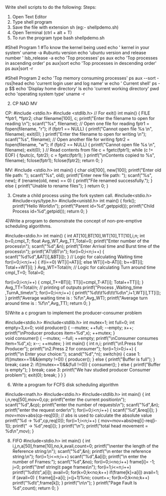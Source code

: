 Write shell scripts to do the following:
Steps:
1. Open Text Editor
2. Type shell program
3. Save the file with extension sh (eg:- shellpdemo.sh)
4. Open Terminal (ctrl + alt + T)
5. To run the program type bash shellpdemo.sh

#Shell Program 1
#To know the kernel being used
echo ' kernel in your system'
uname -a
#ubuntu version
echo 'ubuntu version and release number '
lsb_release -a
echo 'Top processes'
ps aux
echo 'Top processes in ascending order'
ps aux|sort
echo 'Top processes in descending order'
ps aux|sort -r

#Shell Program 2
echo 'Top memory consuming processes'
ps aux --sort -rss|head
echo 'current login user and log name'
w
echo ' Current shell'
ps -p $$
echo 'Display home directory'
ls
echo 'current working directory'
pwd
echo 'operating system type'
uname -r


2) CP NAD MV

 CP:
 #include <stdio.h>
#include <stdlib.h> // For exit()
int main()
{
FILE *fptr1, *fptr2;
char filename[100], c;
printf("Enter the filename to open for reading \n");
scanf("%s", filename);
// Open one file for reading
fptr1 = fopen(filename, "r");
if (fptr1 == NULL)
{
printf("Cannot open file %s \n", filename);
exit(0);
}
printf("Enter the filename to open for writing \n");
scanf("%s", filename);
// Open another file for writing
fptr2 = fopen(filename, "w");
if (fptr2 == NULL)
{
printf("Cannot open file %s \n", filename);
exit(0);
}
// Read contents from file
c = fgetc(fptr1);
while (c != EOF)
{
fputc(c, fptr2);
c = fgetc(fptr1);
}
printf("\nContents copied to %s", filename);
fclose(fptr1);
fclose(fptr2);
return 0;
}

MV:
#include <stdio.h>
int main()
{
char old[100], new[100];
printf("Enter old file path: ");
scanf("%s", old);
printf("Enter new file path: ");
scanf("%s", new);
if (rename(old, new) == 0)
{
printf("File renamed successfully.");
}
else
{
printf("Unable to rename files");
}
return 0;
}


3) Create a child process using the fork system call.
#include<stdio.h>
#include<sys/type.h>
#include<unistd.h>
int main()
{
   fork();
   printf("Hello World\n");
   printf("Parent id=%d",getppid());
   printf("Child Process id=%d",getpid());
   return 0;
}

4)Write a program to demonstrate the concept of non-pre-emptive
scheduling algorithms.

#include<stdio.h>
int main()
{
int AT[10],BT[10],WT[10],TT[10],i,n;
int b=0,cmpl_T;
float Avg_WT,Avg_TT,Total=0;
printf("Enter number of the process\n");
scanf("%d",&n);
printf("Enter Arrival time and Burst time of the process\n");
printf("AT\tBT\n");
for(i=0;i<n;i++)
{
scanf("%d%d",&AT[i],&BT[i]);
}
// Logic for calculating Waiting time
for(i=0;i<n;i++)
{
if(i==0)
WT[i]=AT[i];
else
WT[i]=b-AT[i];
b+=BT[i];
Total+=WT[i];
}
Avg_WT=Total/n;
// Logic for calculating Turn around time
cmpl_T=0;
Total=0;

for(i=0;i<n;i++)
{
cmpl_T+=BT[i];
TT[i]=cmpl_T-AT[i];
Total+=TT[i];
}
Avg_TT=Total/n;
// printing of outputs
printf("Process ,Waiting_time ,TurnA_time\n");
for(i=0;i<n;i++)
{
printf("%d\t\t%d\t\t%d\n",i+1,WT[i],TT[i]);
}
printf("Average waiting time is : %f\n",Avg_WT);
printf("Average turn around time is : %f\n",Avg_TT);
return 0;
}



5)Write a c program to implement the producer-consumer problem

#include<stdio.h>
#include<stdlib.h>
int mutex=1;
int full=0;
int empty=3,x=0;
void producer()
{
   --mutex;
   ++full;
   --empty;
   x++;
   printf("\nProducer produces item=%d",x);
   ++mutex;
}   
void consumer()
{
   --mutex;
   --full;
   ++empty;
   printf("\nConsumer consumes item=%d",x);
   x--;
   ++mutex;
}
int main()
{
   int n,i;
   printf("\n1.Press for Producer");
   printf("\n2.Press 2 for consumer");
   for(i=1;i>0;i++)
   {  
      printf("\n Enter your choice:");
      scand("%d",^n);
      switch(n)
      {
        case 1:
        if((mutex==1)&&(empty !=0))
        {
           producer();
        }
        else
        { 
           printf("Buffer is full");
        }
        break;
        case 2:
        if((mutex==1)&&(full !=0))
        {
           consumer();
        }
        else
        {
           printf("Buffer is empty");
        }
        break;
        case 3:
        printf("We hav studied producer Consumer problem");
        exit(0);
        break;
        }
    }
}


6. Write a program for FCFS disk scheduling algorithm

#include<math.h>
#include<stdio.h>
#include<stdlib.h>
int main()
{
int i,n,req[50],mov=0,cp;
printf("enter the current position\n");
scanf("%d",&cp);
printf("enter the number of requests\n");
scanf("%d",&n);
printf("enter the request order\n");
for(i=0;i<n;i++)
{
scanf("%d",&req[i]);
}
mov=mov+abs(cp-req[0]); // abs is used to calculate the absolute value
printf("%d -> %d",cp,req[0]);
for(i=1;i<n;i++)
{
mov=mov+abs(req[i]-req[i-1]);
printf(" -> %d",req[i]);
}
printf("\n");
printf("total head movement = %d\n",mov);
}


8. FIFO
#include<stdio.h> 
int main() 
{ 
int i,j,n,a[50],frame[10],no,k,avail,count=0; 
printf("\nenter the length of the Reference string:\n"); 
scanf("%d",&n); 
printf("\n enter the reference string:\n"); 
for(i=1;i<=n;i++) 
scanf("%d",&a[i]); 
printf("\n enter the number of Frames:"); 
scanf("%d",&no); 
for(i=0;i<no;i++) 
frame[i]= -1; 
j=0; 
printf("\tref string\t page frames\n"); 
for(i=1;i<=n;i++) 
printf("%d\t\t",a[i]); 
avail=0; 
for(k=0;k<no;k++) 
if(frame[k]=a[i]) 
avail=1; 
if (avail=0) 
{ 
frame[j]=a[i]; 
j=(j+1)%no; 
count++; 
for(k=0;k<no;k++) 
printf("%d\t",frame[k]);
}
printf("\n\n");
}
printf("Page Fault Is %d",count); 
return 0; 
}


         
